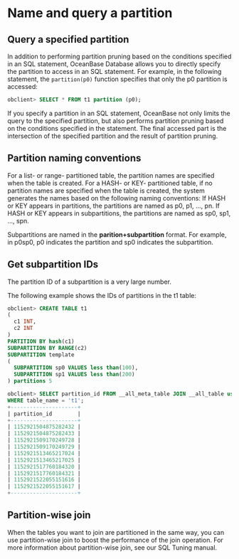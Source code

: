 Name and query a partition 
===============================================



Query a specified partition 
------------------------------------

In addition to performing partition pruning based on the conditions specified in an SQL statement, OceanBase Database allows you to directly specify the partition to access in an SQL statement. For example, in the following statement, the `partition(p0)` function specifies that only the p0 partition is accessed:

```sql
obclient> SELECT * FROM t1 partition (p0);
```



If you specify a partition in an SQL statement, OceanBase not only limits the query to the specified partition, but also performs partition pruning based on the conditions specified in the statement. The final accessed part is the intersection of the specified partition and the result of partition pruning. 

Partition naming conventions 
-------------------------------------

For a list- or range- partitioned table, the partition names are specified when the table is created. For a HASH- or KEY- partitioned table, if no partition names are specified when the table is created, the system generates the names based on the following naming conventions: If HASH or KEY appears in partitions, the partitions are named as p0, p1, ..., pn. If HASH or KEY appears in subpartitions, the partitions are named as sp0, sp1, ..., spn. 

Subpartitions are named in the **parition+subpartition** format. For example, in p0sp0, p0 indicates the partition and sp0 indicates the subpartition. 

Get subpartition IDs 
-----------------------------

The partition ID of a subpartition is a very large number. 

The following example shows the IDs of partitions in the t1 table:

```sql
obclient> CREATE TABLE t1
(
  c1 INT,
  c2 INT
)
PARTITION BY hash(c1)
SUBPARTITION BY RANGE(c2)
SUBPARTITION template
(
  SUBPARTITION sp0 VALUES less than(100),
  SUBPARTITION sp1 VALUES less than(200)
) partitions 5

obclient> SELECT partition_id FROM __all_meta_table JOIN __all_table using(table_id) 
WHERE table_name = 't1';
+---------------------+
| partition_id        |
+---------------------+
| 1152921504875282432 |
| 1152921504875282433 |
| 1152921509170249728 |
| 1152921509170249729 |
| 1152921513465217024 |
| 1152921513465217025 |
| 1152921517760184320 |
| 1152921517760184321 |
| 1152921522055151616 |
| 1152921522055151617 |
+---------------------+
```



Partition-wise join 
----------------------------

When the tables you want to join are partitioned in the same way, you can use partition-wise join to boost the performance of the join operation. For more information about partition-wise join, see our SQL Tuning manual.
